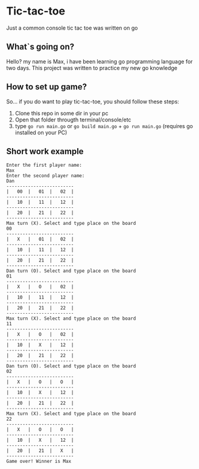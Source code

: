 # Tic-tac-toe

Just a common console tic tac toe was written on go

## What`s going on?

Hello? my name is Max, i have been learning go programming language for two days.
This project was written to practice my new go knowledge

## How to set up game?

So... if you do want to play tic-tac-toe, you should follow these steps:

1. Clone this repo in some dir in your pc
2. Open that folder througth terminal/console/etc
3. type `go run main.go` or `go build main.go` + `go run main.go` (requires go installed on your PC)

## Short work example

```
Enter the first player name:
Max
Enter the second player name:
Dan
-------------------------
|   00  |   01  |   02  |
-------------------------
|   10  |   11  |   12  |
-------------------------
|   20  |   21  |   22  |
-------------------------
Max turn (X). Select and type place on the board
00
-------------------------
|   X   |   01  |   02  |
-------------------------
|   10  |   11  |   12  |
-------------------------
|   20  |   21  |   22  |
-------------------------
Dan turn (O). Select and type place on the board
01
-------------------------
|   X   |   O   |   02  |
-------------------------
|   10  |   11  |   12  |
-------------------------
|   20  |   21  |   22  |
-------------------------
Max turn (X). Select and type place on the board
11
-------------------------
|   X   |   O   |   02  |
-------------------------
|   10  |   X   |   12  |
-------------------------
|   20  |   21  |   22  |
-------------------------
Dan turn (O). Select and type place on the board
02
-------------------------
|   X   |   O   |   O   |
-------------------------
|   10  |   X   |   12  |
-------------------------
|   20  |   21  |   22  |
-------------------------
Max turn (X). Select and type place on the board
22
-------------------------
|   X   |   O   |   O   |
-------------------------
|   10  |   X   |   12  |
-------------------------
|   20  |   21  |   X   |
-------------------------
Game over! Winner is Max
```
